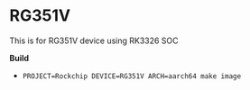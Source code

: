 # RG351V

This is for RG351V device using RK3326 SOC

**Build**

* `PROJECT=Rockchip DEVICE=RG351V ARCH=aarch64 make image`
